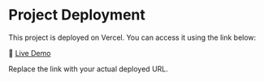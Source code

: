 # Project Deployment

This project is deployed on Vercel. You can access it using the link below:

🔗 [Live Demo](https://cinamon-clone.vercel.app/)

Replace the link with your actual deployed URL.
